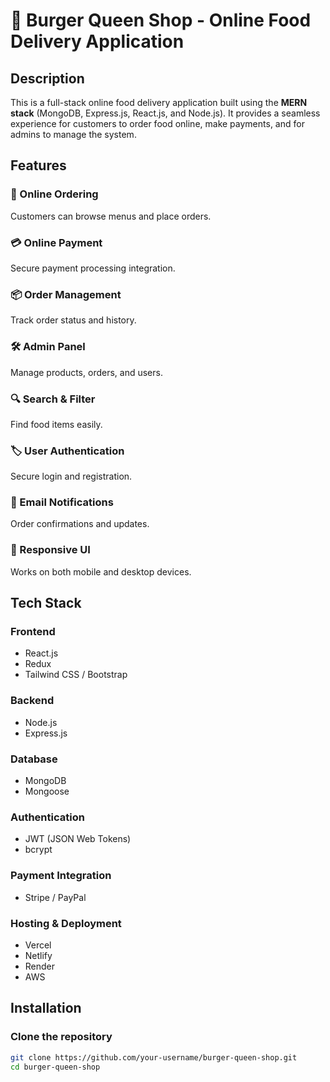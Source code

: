 # 🍔 Burger Queen Shop - Online Food Delivery Application

## Description
This is a full-stack online food delivery application built using the **MERN stack** (MongoDB, Express.js, React.js, and Node.js). It provides a seamless experience for customers to order food online, make payments, and for admins to manage the system.

## Features

### 🛒 Online Ordering
Customers can browse menus and place orders.

### 💳 Online Payment
Secure payment processing integration.

### 📦 Order Management
Track order status and history.

### 🛠️ Admin Panel
Manage products, orders, and users.

### 🔍 Search & Filter
Find food items easily.

### 🏷 User Authentication
Secure login and registration.

### 📩 Email Notifications
Order confirmations and updates.

### 📱 Responsive UI
Works on both mobile and desktop devices.

## Tech Stack

### Frontend
- React.js
- Redux
- Tailwind CSS / Bootstrap

### Backend
- Node.js
- Express.js

### Database
- MongoDB
- Mongoose

### Authentication
- JWT (JSON Web Tokens)
- bcrypt

### Payment Integration
- Stripe / PayPal

### Hosting & Deployment
- Vercel
- Netlify
- Render
- AWS

## Installation

### Clone the repository
```sh
git clone https://github.com/your-username/burger-queen-shop.git
cd burger-queen-shop
